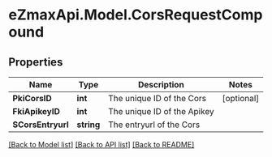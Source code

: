 
# eZmaxApi.Model.CorsRequestCompound

## Properties

Name | Type | Description | Notes
------------ | ------------- | ------------- | -------------
**PkiCorsID** | **int** | The unique ID of the Cors | [optional] 
**FkiApikeyID** | **int** | The unique ID of the Apikey | 
**SCorsEntryurl** | **string** | The entryurl of the Cors | 

[[Back to Model list]](../README.md#documentation-for-models)
[[Back to API list]](../README.md#documentation-for-api-endpoints)
[[Back to README]](../README.md)

